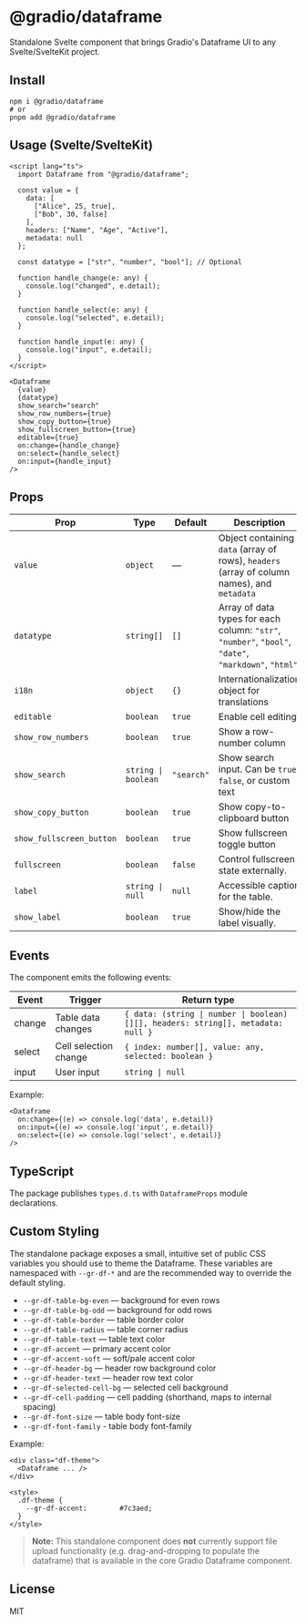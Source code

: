 @gradio/dataframe
================================

Standalone Svelte component that brings Gradio's Dataframe UI to any Svelte/SvelteKit project. 

Install
-------

```
npm i @gradio/dataframe
# or
pnpm add @gradio/dataframe
```

Usage (Svelte/SvelteKit)
------------------------

```svelte
<script lang="ts">
  import Dataframe from "@gradio/dataframe";

  const value = {
    data: [
      ["Alice", 25, true],
      ["Bob", 30, false]
    ],
    headers: ["Name", "Age", "Active"],
    metadata: null
  };

  const datatype = ["str", "number", "bool"]; // Optional

  function handle_change(e: any) {
    console.log("changed", e.detail);
  }

  function handle_select(e: any) {
    console.log("selected", e.detail);
  }

  function handle_input(e: any) {
    console.log("input", e.detail);
  }
</script>

<Dataframe
  {value}
  {datatype}
  show_search="search"
  show_row_numbers={true}
  show_copy_button={true}
  show_fullscreen_button={true}
  editable={true}
  on:change={handle_change}
  on:select={handle_select}
  on:input={handle_input}
/>
```

Props
-----

| Prop                    | Type                                   | Default   | Description                                                |
|-------------------------|----------------------------------------|-----------|------------------------------------------------------------|
| `value`                 | `object`                               | —         | Object containing `data` (array of rows), `headers` (array of column names), and `metadata` |
| `datatype`              | `string[]`                             | `[]`      | Array of data types for each column: `"str"`, `"number"`, `"bool"`, `"date"`, `"markdown"`, `"html"` |
| `i18n`                  | `object`                               | `{}`      | Internationalization object for translations               |
| `editable`              | `boolean`                               | `true`    | Enable cell editing                                        |
| `show_row_numbers`      | `boolean`                               | `true`    | Show a row-number column                                   |
| `show_search`           | `string \| boolean`                     | `"search"` | Show search input. Can be `true`, `false`, or custom text |
| `show_copy_button`      | `boolean`                               | `true`    | Show copy-to-clipboard button                              |
| `show_fullscreen_button`| `boolean`                               | `true`    | Show fullscreen toggle button                              |
| `fullscreen`            | `boolean`                               | `false`   | Control fullscreen state externally.                       |
| `label`                 | `string \| null`                       | `null`    | Accessible caption for the table.                          |
| `show_label`            | `boolean`                               | `true`    | Show/hide the label visually.                              |

Events
------

The component emits the following events:

| Event   | Trigger                                      | Return type                                                   |
|---------|-----------------------------------------------------|---------------------------------------------------------------|
| change  | Table data changes             | `{ data: (string \| number \| boolean)[][], headers: string[], metadata: null }` |
| select  | Cell selection change                              | `{ index: number[], value: any, selected: boolean }`          |
| input   | User input | `string \| null`                                              |


Example:

```svelte
<Dataframe
  on:change={(e) => console.log('data', e.detail)}
  on:input={(e) => console.log('input', e.detail)}
  on:select={(e) => console.log('select', e.detail)}
/>
```

TypeScript
----------

The package publishes `types.d.ts` with `DataframeProps` module declarations.

Custom Styling
--------------

The standalone package exposes a small, intuitive set of public CSS variables you should use to theme the Dataframe. These variables are namespaced with `--gr-df-*` and are the recommended way to override the default styling.

- `--gr-df-table-bg-even` — background for even rows
- `--gr-df-table-bg-odd` — background for odd rows
- `--gr-df-table-border` — table border color
- `--gr-df-table-radius` — table corner radius
- `--gr-df-table-text` — table text color
- `--gr-df-accent` — primary accent color
- `--gr-df-accent-soft` — soft/pale accent color
- `--gr-df-header-bg` — header row background color
- `--gr-df-header-text` — header row text color
- `--gr-df-selected-cell-bg` — selected cell background
- `--gr-df-cell-padding` — cell padding (shorthand, maps to internal spacing)
- `--gr-df-font-size` — table body font-size
- `--gr-df-font-family` - table body font-family

Example:

```svelte
<div class="df-theme">
  <Dataframe ... />
</div>

<style>
  .df-theme {
    --gr-df-accent:        #7c3aed;
  }
</style>
```

> **Note:** This standalone component does **not** currently support file upload functionality (e.g. drag-and-dropping to populate the dataframe) that is available in the core Gradio Dataframe component.


License
-------

MIT

